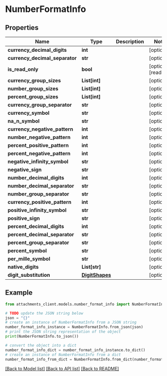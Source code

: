 # NumberFormatInfo


## Properties

Name | Type | Description | Notes
------------ | ------------- | ------------- | -------------
**currency_decimal_digits** | **int** |  | [optional] 
**currency_decimal_separator** | **str** |  | [optional] 
**is_read_only** | **bool** |  | [optional] [readonly] 
**currency_group_sizes** | **List[int]** |  | [optional] 
**number_group_sizes** | **List[int]** |  | [optional] 
**percent_group_sizes** | **List[int]** |  | [optional] 
**currency_group_separator** | **str** |  | [optional] 
**currency_symbol** | **str** |  | [optional] 
**na_n_symbol** | **str** |  | [optional] 
**currency_negative_pattern** | **int** |  | [optional] 
**number_negative_pattern** | **int** |  | [optional] 
**percent_positive_pattern** | **int** |  | [optional] 
**percent_negative_pattern** | **int** |  | [optional] 
**negative_infinity_symbol** | **str** |  | [optional] 
**negative_sign** | **str** |  | [optional] 
**number_decimal_digits** | **int** |  | [optional] 
**number_decimal_separator** | **str** |  | [optional] 
**number_group_separator** | **str** |  | [optional] 
**currency_positive_pattern** | **int** |  | [optional] 
**positive_infinity_symbol** | **str** |  | [optional] 
**positive_sign** | **str** |  | [optional] 
**percent_decimal_digits** | **int** |  | [optional] 
**percent_decimal_separator** | **str** |  | [optional] 
**percent_group_separator** | **str** |  | [optional] 
**percent_symbol** | **str** |  | [optional] 
**per_mille_symbol** | **str** |  | [optional] 
**native_digits** | **List[str]** |  | [optional] 
**digit_substitution** | [**DigitShapes**](DigitShapes.md) |  | [optional] 

## Example

```python
from attachments_client.models.number_format_info import NumberFormatInfo

# TODO update the JSON string below
json = "{}"
# create an instance of NumberFormatInfo from a JSON string
number_format_info_instance = NumberFormatInfo.from_json(json)
# print the JSON string representation of the object
print(NumberFormatInfo.to_json())

# convert the object into a dict
number_format_info_dict = number_format_info_instance.to_dict()
# create an instance of NumberFormatInfo from a dict
number_format_info_from_dict = NumberFormatInfo.from_dict(number_format_info_dict)
```
[[Back to Model list]](../README.md#documentation-for-models) [[Back to API list]](../README.md#documentation-for-api-endpoints) [[Back to README]](../README.md)


